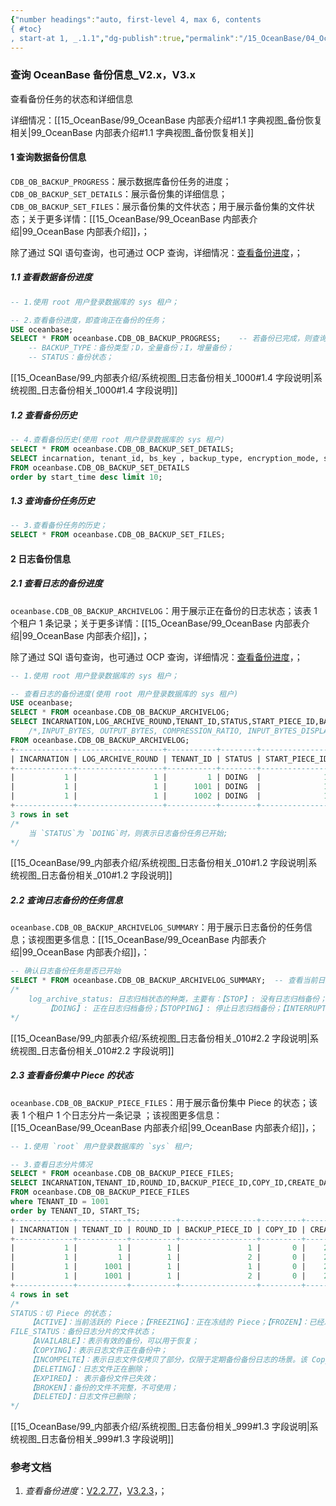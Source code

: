 ```yaml
---
{"number headings":"auto, first-level 4, max 6, contents
{ #toc}
, start-at 1, _.1.1","dg-publish":true,"permalink":"/15_OceanBase/04_OceanBase 安全，高可用，容灾/OceanBase 备份恢复/查询 OceanBase 备份信息_V2.x，V3.x/","dgPassFrontmatter":true}
---
```




### 查询 OceanBase 备份信息_V2.x，V3.x
查看备份任务的状态和详细信息

详细情况：[[15_OceanBase/99_OceanBase 内部表介绍#1.1 字典视图_备份恢复相关\|99_OceanBase 内部表介绍#1.1 字典视图_备份恢复相关]]

#### 1 查询数据备份信息

`CDB_OB_BACKUP_PROGRESS`：展示数据库备份任务的进度；`CDB_OB_BACKUP_SET_DETAILS`：展示备份集的详细信息；`CDB_OB_BACKUP_SET_FILES`：展示备份集的文件状态；用于展示备份集的文件状态；关于更多详情：[[15_OceanBase/99_OceanBase 内部表介绍\|99_OceanBase 内部表介绍]]，；

除了通过 SQl 语句查询，也可通过 OCP 查询，详细情况：[查看备份进度](https://www.oceanbase.com/docs/enterprise-oceanbase-database-cn-10000000000355896)，；

##### 1.1 查看数据备份进度
```sql
-- 1.使用 root 用户登录数据库的 sys 租户；

-- 2.查看备份进度，即查询正在备份的任务；
USE oceanbase;
SELECT * FROM oceanbase.CDB_OB_BACKUP_PROGRESS;    -- 若备份已完成，则查询无结果；
	-- BACKUP_TYPE：备份类型；D，全量备份；I，增量备份；
	-- STATUS：备份状态；
```
[[15_OceanBase/99_内部表介绍/系统视图_日志备份相关_1000#1.4 字段说明\|系统视图_日志备份相关_1000#1.4 字段说明]]


##### 1.2 查看备份历史
```sql
-- 4.查看备份历史(使用 root 用户登录数据库的 sys 租户)
SELECT * FROM oceanbase.CDB_OB_BACKUP_SET_DETAILS;
SELECT incarnation, tenant_id, bs_key , backup_type, encryption_mode, start_time, completion_time, elapsed_secondes , keep, output_bytes_display, output_rate_bytes_display, status 
FROM oceanbase.CDB_OB_BACKUP_SET_DETAILS
order by start_time desc limit 10;
```

##### 1.3 查询备份任务历史
```sql
-- 3.查看备份任务的历史；
SELECT * FROM oceanbase.CDB_OB_BACKUP_SET_FILES;
```


#### 2 日志备份信息
##### 2.1 查看日志的备份进度
`oceanbase.CDB_OB_BACKUP_ARCHIVELOG`：用于展示正在备份的日志状态；该表 1 个租户 1 条记录；关于更多详情：[[15_OceanBase/99_OceanBase 内部表介绍\|99_OceanBase 内部表介绍]]，；

除了通过 SQl 语句查询，也可通过 OCP 查询，详细情况：[查看备份进度](https://www.oceanbase.com/docs/enterprise-oceanbase-database-cn-10000000000355896)，；

```sql
-- 1.使用 root 用户登录数据库的 sys 租户；

-- 查看日志的备份进度(使用 root 用户登录数据库的 sys 租户)
USE oceanbase;
SELECT * FROM oceanbase.CDB_OB_BACKUP_ARCHIVELOG;
SELECT INCARNATION,LOG_ARCHIVE_ROUND,TENANT_ID,STATUS,START_PIECE_ID,BACKUP_PIECE_ID, MIN_FIRST_TIME, MAX_NEXT_TIME
	/*,INPUT_BYTES, OUTPUT_BYTES, COMPRESSION_RATIO, INPUT_BYTES_DISPLAY, OUTPUT_BYTES_DISPLAY*/
FROM oceanbase.CDB_OB_BACKUP_ARCHIVELOG;
+-------------+-------------------+-----------+--------+----------------+-----------------+----------------------------+----------------------------+-------------+--------------+-------------------+---------------------+----------------------+
| INCARNATION | LOG_ARCHIVE_ROUND | TENANT_ID | STATUS | START_PIECE_ID | BACKUP_PIECE_ID | MIN_FIRST_TIME             | MAX_NEXT_TIME              | INPUT_BYTES | OUTPUT_BYTES | COMPRESSION_RATIO | INPUT_BYTES_DISPLAY | OUTPUT_BYTES_DISPLAY |
+-------------+-------------------+-----------+--------+----------------+-----------------+----------------------------+----------------------------+-------------+--------------+-------------------+---------------------+----------------------+
|           1 |                 1 |         1 | DOING  |              1 |               1 | 2021-07-22 15:18:06.135913 | 2021-07-22 15:18:10.116704 |           0 |            0 |              NULL | 0.00MB              | 0.00MB               |
|           1 |                 1 |      1001 | DOING  |              1 |               1 | 2021-07-22 15:18:06.135913 | 2021-07-22 15:18:10.483601 |           0 |            0 |              NULL | 0.00MB              | 0.00MB               |
|           1 |                 1 |      1002 | DOING  |              1 |               1 | 2021-07-22 15:18:06.135913 | 2021-07-22 15:18:10.116704 |           0 |            0 |              NULL | 0.00MB              | 0.00MB               |
+-------------+-------------------+-----------+--------+----------------+-----------------+----------------------------+----------------------------+-------------+--------------+-------------------+---------------------+----------------------+
3 rows in set
/*
	当 `STATUS`为 `DOING`时，则表示日志备份任务已开始;
*/
```
[[15_OceanBase/99_内部表介绍/系统视图_日志备份相关_010#1.2 字段说明\|系统视图_日志备份相关_010#1.2 字段说明]]


##### 2.2 查询日志备份的任务信息
`oceanbase.CDB_OB_BACKUP_ARCHIVELOG_SUMMARY`：用于展示日志备份的任务信息；该视图更多信息：[[15_OceanBase/99_OceanBase 内部表介绍\|99_OceanBase 内部表介绍]]，： 

```sql
-- 确认日志备份任务是否已开始
SELECT * FROM oceanbase.CDB_OB_BACKUP_ARCHIVELOG_SUMMARY;  -- 查看当前日志归档状态信息
/*
	log_archive_status: 日志归档状态的种类，主要有：【STOP】: 没有日志归档备份；【BEGINNING】: 正在启动日志归档备份；
		【DOING】: 正在日志归档备份；【STOPPING】: 停止日志归档备份；【INTERRUPTED】: 日志归档备份断流了；
*/
```
[[15_OceanBase/99_内部表介绍/系统视图_日志备份相关_010#2.2 字段说明\|系统视图_日志备份相关_010#2.2 字段说明]]


##### 2.3 查看备份集中 Piece 的状态
`oceanbase.CDB_OB_BACKUP_PIECE_FILES`：用于展示备份集中 Piece 的状态；该表 1 个租户 1 个日志分片一条记录 ；该视图更多信息：[[15_OceanBase/99_OceanBase 内部表介绍\|99_OceanBase 内部表介绍]]，；

```sql
-- 1.使用 `root` 用户登录数据库的 `sys` 租户;

-- 3.查看日志分片情况
SELECT * FROM oceanbase.CDB_OB_BACKUP_PIECE_FILES;
SELECT INCARNATION,TENANT_ID,ROUND_ID,BACKUP_PIECE_ID,COPY_ID,CREATE_DATE,START_TS,CHECKPOINT_TS,MAX_TS,STATUS,FILE_STATUS,COMPATIBLE,START_PIECE_ID
FROM oceanbase.CDB_OB_BACKUP_PIECE_FILES
where TENANT_ID = 1001
order by TENANT_ID, START_TS;
+-------------+-----------+----------+-----------------+---------+-------------+----------------------------+----------------------------+----------------------------+--------+-------------+------------+----------------+
| INCARNATION | TENANT_ID | ROUND_ID | BACKUP_PIECE_ID | COPY_ID | CREATE_DATE | START_TS                   | CHECKPOINT_TS              | MAX_TS                     | STATUS | FILE_STATUS | COMPATIBLE | START_PIECE_ID |
+-------------+-----------+----------+-----------------+---------+-------------+----------------------------+----------------------------+----------------------------+--------+-------------+------------+----------------+
|           1 |         1 |        1 |               1 |       0 |    20210430 | 2021-04-30 00:00:28.197301 | 2021-04-30 00:59:49.402568 | 2021-04-30 01:02:32.336195 | FROZEN | AVAILABLE   |          1 |              1 |
|           1 |         1 |        1 |               2 |       0 |    20210430 | 2021-04-30 01:02:32.336195 | 2021-04-30 02:01:38.260158 | 2021-04-30 02:04:10.990039 | ACTIVE | AVAILABLE   |          1 |              1 |
|           1 |      1001 |        1 |               1 |       0 |    20210430 | 2021-04-30 00:00:28.197301 | 2021-04-30 01:00:00.733364 | 2021-04-30 01:02:32.166782 | FROZEN | AVAILABLE   |          1 |              1 |
|           1 |      1001 |        1 |               2 |       0 |    20210430 | 2021-04-30 01:02:32.166782 | 2021-04-30 02:01:38.260158 | 2021-04-30 02:04:09.731651 | ACTIVE | AVAILABLE   |          1 |              1 |
+-------------+-----------+----------+-----------------+---------+-------------+----------------------------+----------------------------+----------------------------+--------+-------------+------------+----------------+
4 rows in set
/*
STATUS：切 Piece 的状态；
	【ACTIVE】：当前活跃的 Piece；【FREEZING】：正在冻结的 Piece；【FROZEN】：已经冻结的 Piece，此状态后，该 Piece 的状态不会再修改了；
FILE_STATUS：备份日志分片的文件状态；
	【AVAILABLE】：表示有效的备份，可以用于恢复；
	【COPYING】：表示日志文件正在备份中；
	【INCOMPELTE】：表示日志文件仅拷贝了部分，仅限于定期备份备份日志的场景。该 Copy 的 checkpoint_ts 比原备份的 checkpoint ts 小，可以用于 checkpoint_ts 之前的恢复；
	【DELETING】：日志文件正在删除；
	【EXPIRED】: 表示备份文件已失效；
	【BROKEN】：备份的文件不完整，不可使用；
	【DELETED】：日志文件已删除；
*/
```
[[15_OceanBase/99_内部表介绍/系统视图_日志备份相关_999#1.3 字段说明\|系统视图_日志备份相关_999#1.3 字段说明]]


### 参考文档
1. *查看备份进度*：[V2.2.77](https://www.oceanbase.com/docs/enterprise-oceanbase-database-cn-10000000000377196)，[V3.2.3](https://www.oceanbase.com/docs/enterprise-oceanbase-database-cn-10000000000355896)，；


